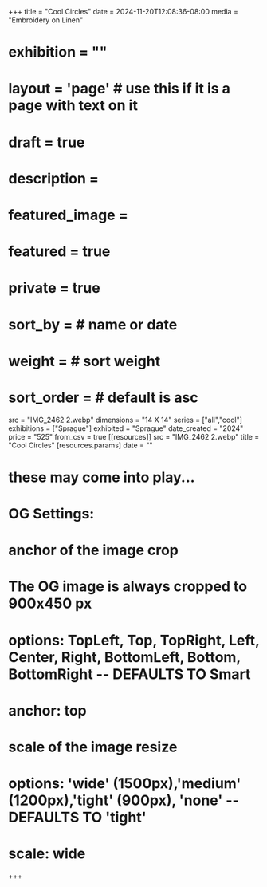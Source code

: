 +++
title = "Cool Circles"
date = 2024-11-20T12:08:36-08:00
media = "Embroidery on Linen"
# exhibition = ""
# layout = 'page' # use this if it is a page with text on it
# draft = true
# description = 
# featured_image = 
# featured = true
# private = true
# sort_by = # name or date
# weight = # sort weight
# sort_order = # default is asc
src = "IMG_2462 2.webp"
dimensions = "14 X 14"
  series = ["all","cool"]
    exhibitions = ["Sprague"]
  exhibited = "Sprague"
date_created = "2024"
price = "525"
from_csv = true
[[resources]]
  src = "IMG_2462 2.webp"
  title = "Cool Circles"
  [resources.params]
  date = ""

# these may come into play...
# OG Settings:
# anchor of the image crop 
#   The OG image is always cropped to 900x450 px
#   options: TopLeft, Top, TopRight, Left, Center, Right, BottomLeft, Bottom, BottomRight -- DEFAULTS TO Smart
# anchor: top
# scale of the image resize 
#   options: 'wide' (1500px),'medium' (1200px),'tight' (900px), 'none' -- DEFAULTS TO 'tight'
# scale: wide 
+++